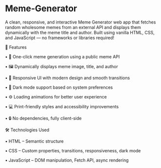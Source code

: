# Meme-Generator

A clean, responsive, and interactive Meme Generator web app that fetches random wholesome memes from an external API and displays them dynamically with the meme title and author. Built using vanilla HTML, CSS, and JavaScript — no frameworks or libraries required!


🚀 Features

 •  🎲 One-click meme generation using a public meme API

 •  🖼️ Dynamically displays meme image, title, and author

 •  🌈 Responsive UI with modern design and smooth transitions

 •  🌙 Dark mode support based on system preferences

 •  ⚙️ Loading animations for better user experience

 •  💻 Print-friendly styles and accessibility improvements

 •  🔒 No dependencies, fully client-side


🛠️ Technologies Used

 •  HTML – Semantic structure

 •  CSS – Custom properties, transitions, responsiveness, dark mode

 •  JavaScript – DOM manipulation, Fetch API, async rendering
